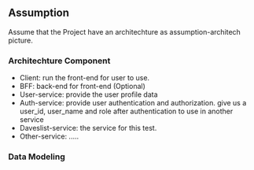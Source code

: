 ## Assumption

Assume that the Project have an architechture as assumption-architech picture.

### Architechture Component
* Client: run the front-end for user to use.
*  BFF: back-end for front-end (Optional)
* User-service: provide the user profile data
* Auth-service: provide user authentication and authorization. give us a user_id, user_name and role after authentication to use in another service
* Daveslist-service: the service for this test.
* Other-service: .....


### Data Modeling
